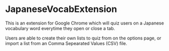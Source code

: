 JapaneseVocabExtension
======================

This is an extension for Google Chrome which will quiz users on a Japanese vocabulary word everytime they open or close a tab.

Users are able to create their own lists to quiz from on the options page, or import a list from an Comma Sepearated Values (CSV) file.
